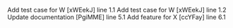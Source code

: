 Add test case for W [xWEekJ] line 1.1
Add test case for W [xWEekJ] line 1.2
Update documentation [PgiMME] line 5.1
Add feature for X [ccYFay] line 6.1
